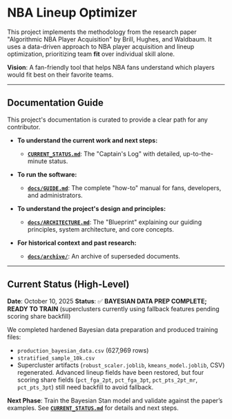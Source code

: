 # NBA Lineup Optimizer

This project implements the methodology from the research paper "Algorithmic NBA Player Acquisition" by Brill, Hughes, and Waldbaum. It uses a data-driven approach to NBA player acquisition and lineup optimization, prioritizing team **fit** over individual skill alone.

**Vision**: A fan-friendly tool that helps NBA fans understand which players would fit best on their favorite teams.

---

## Documentation Guide

This project's documentation is curated to provide a clear path for any contributor.

*   **To understand the current work and next steps:**
    *   **[`CURRENT_STATUS.md`](./CURRENT_STATUS.md)**: The "Captain's Log" with detailed, up-to-the-minute status.

*   **To run the software:**
    *   **[`docs/GUIDE.md`](./docs/GUIDE.md)**: The complete "how-to" manual for fans, developers, and administrators.

*   **To understand the project's design and principles:**
    *   **[`docs/ARCHITECTURE.md`](./docs/ARCHITECTURE.md)**: The "Blueprint" explaining our guiding principles, system architecture, and core concepts.

*   **For historical context and past research:**
    *   **[`docs/archive/`](./docs/archive/)**: An archive of superseded documents.

---

## Current Status (High-Level)

**Date**: October 10, 2025
**Status**: ✅ **BAYESIAN DATA PREP COMPLETE; READY TO TRAIN** (superclusters currently using fallback features pending scoring share backfill)

We completed hardened Bayesian data preparation and produced training files:
- `production_bayesian_data.csv` (627,969 rows)
- `stratified_sample_10k.csv`
- Supercluster artifacts (`robust_scaler.joblib`, `kmeans_model.joblib`, CSV) regenerated. Advanced lineup fields have been restored, but four scoring share fields (`pct_fga_2pt`, `pct_fga_3pt`, `pct_pts_2pt_mr`, `pct_pts_3pt`) still need backfill to avoid fallback.

**Next Phase**: Train the Bayesian Stan model and validate against the paper’s examples. See **[`CURRENT_STATUS.md`](./CURRENT_STATUS.md)** for details and next steps.